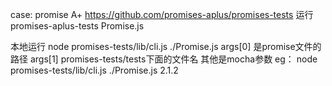 case:
promise A+ 
https://github.com/promises-aplus/promises-tests
运行promises-aplus-tests Promise.js

本地运行
node promises-tests/lib/cli.js ./Promise.js 
args[0] 是promise文件的路径
args[1] promises-tests/tests下面的文件名
其他是mocha参数
eg：
node promises-tests/lib/cli.js ./Promise.js 2.1.2